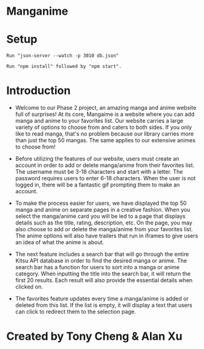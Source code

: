 # Manganime

# Setup

`Run "json-server --watch -p 3010 db.json"`

`Run "npm install" followed by "npm start".`

# Introduction

- Welcome to our Phase 2 project, an amazing manga and anime website full of surprises! At its core, Mangaime is a website
  where you can add manga and anime to your favorites list. Our website carries a large variety of options to choose from
  and caters to both sides. If you only like to read manga, that's no problem because our library carries more than just the
  top 50 mangas. The same applies to our extensive animes to choose from!

- Before utilizing the features of our website, users must create an account in order to add or delete manga/anime from their
  favorites list. The username must be 3-18 characters and start with a letter. The password requires users to enter 6-18
  characters. When the user is not logged in, there will be a fantastic gif prompting them to make an account.

- To make the process easier for users, we have displayed the top 50 manga and anime on separate pages in a creative fashion.
  When you select the manga/anime card you will be led to a page that displays details such as the title, rating, description,
  etc. On the page, you may also choose to add or delete the manga/anime from your favorites list. The anime options will also
  have trailers that run in iframes to give users an idea of what the anime is about.

- The next feature includes a search bar that will go through the entire Kitsu API database in order to find the desired manga
  or anime. The search bar has a function for users to sort into a manga or anime category. When inputting the title into the
  search bar, it will return the first 20 results. Each result will also provide the essential details when clicked on.

- The favorites feature updates every time a manga/anime is added or deleted from this list. If the list is empty, it will
  display a text that users can click to redirect them to the selection page.

# Created by Tony Cheng & Alan Xu
